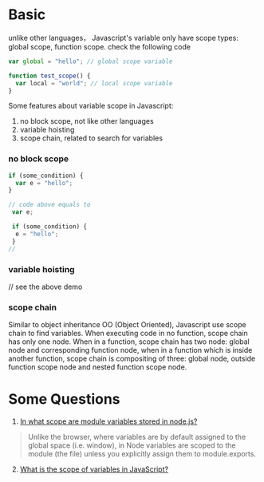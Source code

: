 Basic
=====

unlike other languages， Javascript's variable only have scope types: global scope, function scope. check the following code

```javascript
var global = "hello"; // global scope variable

function test_scope() {
  var local = "world"; // local scope variable
}
```

Some features about variable scope in Javascript:
1. no block scope, not like other languages
2. variable hoisting
3. scope chain, related to search for variables

### no block scope

```javascript
if (some_condition) {
  var e = "hello";
}

// code above equals to
 var e;

 if (some_condition) {
  e = "hello";
 }
//
```

### variable hoisting

// see the above demo

### scope chain

Similar to object inheritance OO (Object Oriented), Javascript use scope chain to find variables. When executing code in no function, scope chain has only one node. When in a function, scope chain has two node: global node and corresponding function node, when in a function which is inside another function, scope chain is compositing of three: global node, outside function scope node and nested function scope node.

Some Questions
====

1. [In what scope are module variables stored in node.js?](http://stackoverflow.com/questions/15406062/in-what-scope-are-module-variables-stored-in-node-js)

>Unlike the browser, where variables are by default assigned to the global space \(i.e. window\), in Node variables are scoped to the module \(the file\) unless you explicitly assign them to module.exports.

2. [What is the scope of variables in JavaScript?](http://stackoverflow.com/questions/500431/what-is-the-scope-of-variables-in-javascript)


